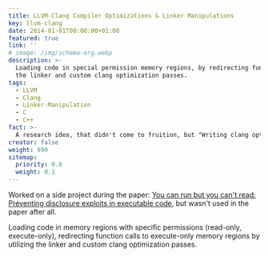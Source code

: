```yaml
---
title: LLVM-Clang Compiler Optimizations & Linker Manipulations
key: llvm-clang
date: 2014-01-01T00:00:00+01:00
featured: true
link: ''
# image: /img/schema-org.webp
description: >-
  Loading code in special permission memory regions, by redirecting function callsand utilizing
  the linker and custom clang optimization passes.
tags:
  - LLVM
  - Clang
  - Linker-Manipulation
  - C
  - C++
fact: >-
  A research idea, that didn't come to fruition, but "Writing clang optimization passes is not that hard after all"
creator: false
weight: 999
sitemap:
  priority: 0.8
  weight: 0.1
---
```

Worked on a side project during the paper: [You can run but you can't read: Preventing disclosure exploits in executable code](https://dl.acm.org/doi/abs/10.1145/2660267.2660378), 
but wasn't used in the paper after all.

Loading code in memory regions with specific permissions (read-only, execute-only), redirecting function calls to 
execute-only memory regions by utilizing the linker and custom clang optimization passes.
